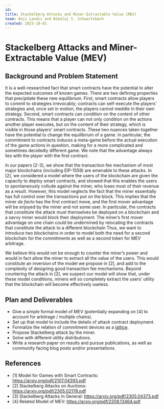```yaml
---
id: 
title: Stackelberg Attacks and Miner-Extractable Value (MEV)
team: Daji Landis and Nikolaj I. Schwartzbach
created: 2023-10-01
---
```


# Stackelberg Attacks and Miner-Extractable Value (MEV)
## Background and Problem Statement

It is a well-researched fact that smart contracts have the potential to alter the expected outcomes of known games. There are two defining properties that precipitate these new equilibrium. First, smart contracts allow players to commit to strategies irrevocably; contracts can self-execute the players’ strategies and, once set in motion, the players cannot meddle in their own strategy.  Second, smart contracts can condition on the content of other contracts.  This means that a player can not only condition on the actions another player executes, but on the content of their strategy, which is visible in those players’ smart contracts.  These two nuances taken together have the potential to change the equilibrium of a game.  In particular, the commitment to contracts induces a meta-game before the actual execution of the game actions in question, making for a more complicated and sometimes decidedly different game.  We note that the advantage always lies with the player with the first contract.

In our papers [2-3], we show that the transaction fee mechanism of most major blockchains (including EIP-1559) are amenable to these attacks. In [2], we considered a model where the users of the blockchain are given the capacity to deploy smart contracts, and showed that this enables the users to spontaneously collude against the miner, who loses most of their revenue as a result. However, this model neglects the fact that the miner essentially has full control over the transactions put on the block. This implies that the miner *de facto* has the first contract move, and the first mover advantage will be enjoyed by the miner and not some user.  In particular, the contracts that constitute the attack must themselves be deployed on a blockchain and a savvy miner would block their deployment. The miner’s first mover advantage on one chain could be undermined by relocating the contracts that constitute the attack to a different blockchain  Thus, we want to introduce two blockchains in order to model both the need for a second blockchain for the commitments as well as a second token for MEV arbitrage. 

We believe this would not be enough to counter the miner’s power and would in fact allow the miner to extract all the value of the users.  This would constitute an inversion of the model we propose in [2], and add to the complexity of designing good transaction fee mechanisms. Beyond countering the attack in [2], we suspect  our model will show that, under these model conditions, miners will so completely extract the users’ utility that the blockchain will become effectively useless.

## Plan and Deliverables
* Give a simple formal model of MEV (potentially expanding on [4] to account for arbitrage / multiple chains).
* Set up that model to include the details of attack contract deployment.
* Formalize the relation of commitment devices as a [lattice](https://en.wikipedia.org/wiki/Lattice_(order)).
* Propose Stackelberg attack by the miner.
* Solve with different utility distributions.
* Write a research paper on results and pursue publications, as well as community facing blog posts and/or presentations. 

## References
* [1] Model for Games with Smart Contracts: https://arxiv.org/pdf/2107.04393.pdf
* [2] Stackelberg Attacks on Auctions: https://arxiv.org/pdf/2305.02178.pdf
* [3] Stackelberg Attacks in General:  https://arxiv.org/pdf/2305.04373.pdf
* [4] Related Model of MEV: https://arxiv.org/pdf/2208.13464.pdf
